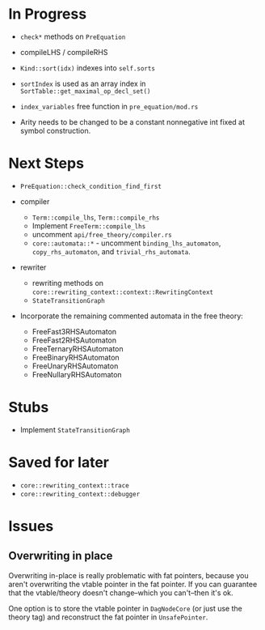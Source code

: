 # In Progress

- `check*` methods on `PreEquation` 
- compileLHS / compileRHS

- `Kind::sort(idx)` indexes into `self.sorts`
- `sortIndex` is used as an array index in `SortTable::get_maximal_op_decl_set()`
- `index_variables` free function in `pre_equation/mod.rs`
- Arity needs to be changed to be a constant nonnegative int fixed at symbol construction.

# Next Steps

- `PreEquation::check_condition_find_first`

- compiler
   - `Term::compile_lhs`, `Term::compile_rhs`
   - Implement `FreeTerm::compile_lhs`
   - uncomment `api/free_theory/compiler.rs`
   - `core::automata::*` - uncomment `binding_lhs_automaton`, `copy_rhs_automaton`, and `trivial_rhs_automata`.

- rewriter
  - rewriting methods on `core::rewriting_context::context::RewritingContext`
  - `StateTransitionGraph`
- Incorporate the remaining commented automata in the free theory: 
  * FreeFast3RHSAutomaton
  * FreeFast2RHSAutomaton
  * FreeTernaryRHSAutomaton
  * FreeBinaryRHSAutomaton
  * FreeUnaryRHSAutomaton
  * FreeNullaryRHSAutomaton

# Stubs

- Implement `StateTransitionGraph`


# Saved for later

- `core::rewriting_context::trace`
- `core::rewriting_context::debugger`

# Issues

## Overwriting in place
Overwriting in-place is really problematic with fat pointers, because you aren't 
overwriting the vtable pointer in the fat pointer. If you can guarantee that
the vtable/theory doesn't change–which you can't–then it's ok.

One option is to store the vtable pointer in `DagNodeCore` (or just use
the theory tag) and reconstruct the fat pointer in `UnsafePointer`.
